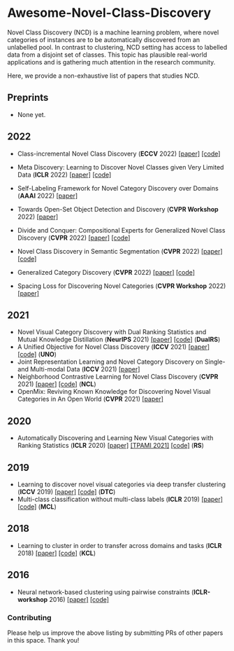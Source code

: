 # Awesome-Novel-Class-Discovery 

Novel Class Discovery (NCD) is a machine learning problem, where novel categories of instances are to be automatically discovered from an unlabelled pool. In contrast to clustering, NCD setting has access to labelled data from a disjoint set of classes. This topic has plausible real-world applications and is gathering much attention in the research community.  

Here, we provide a non-exhaustive list of papers that studies NCD. 


## Preprints
- None yet.


## 2022
- Class-incremental Novel Class Discovery (**ECCV** 2022) [[paper]](https://arxiv.org/abs/2207.08605) [[code]](https://github.com/OatmealLiu/class-iNCD)

- Meta Discovery: Learning to Discover Novel Classes given Very Limited Data (**ICLR** 2022) [[paper]](https://openreview.net/forum?id=MEpKGLsY8f) [[code]](https://github.com/Haoang97/MEDI)
- Self-Labeling Framework for Novel Category Discovery over Domains (**AAAI** 2022) [[paper]](https://aaai-2022.virtualchair.net/poster_aaai1466)
- Towards Open-Set Object Detection and Discovery (**CVPR Workshop** 2022) [[paper]](https://arxiv.org/abs/2204.05604)
- Divide and Conquer: Compositional Experts for Generalized Novel Class Discovery (**CVPR** 2022) [[paper]](https://openaccess.thecvf.com/content/CVPR2022/papers/Yang_Divide_and_Conquer_Compositional_Experts_for_Generalized_Novel_Class_Discovery_CVPR_2022_paper.pdf) [[code]](https://github.com/muliyangm/ComEx)
- Novel Class Discovery in Semantic Segmentation (**CVPR** 2022) [[paper]](https://arxiv.org/abs/2112.01900) [[code]](https://github.com/HeliosZhao/NCDSS)
- Generalized Category Discovery (**CVPR** 2022) [[paper]](https://arxiv.org/abs/2201.02609) [[code]](https://github.com/sgvaze/generalized-category-discovery)
- Spacing Loss for Discovering Novel Categories (**CVPR Workshop** 2022) [[paper]](https://arxiv.org/abs/2204.10595)


## 2021
- Novel Visual Category Discovery with Dual Ranking Statistics and Mutual Knowledge Distillation (**NeurIPS** 2021) [[paper]](https://openreview.net/forum?id=xWq1MVj7YrE) [[code]](https://github.com/DTennant/dual-rank-ncd) (**DualRS**)
- A Unified Objective for Novel Class Discovery (**ICCV** 2021) [[paper]](https://openaccess.thecvf.com/content/ICCV2021/papers/Fini_A_Unified_Objective_for_Novel_Class_Discovery_ICCV_2021_paper.pdf) [[code]](https://github.com/DonkeyShot21/UNO) (**UNO**)
- Joint Representation Learning and Novel Category Discovery on Single- and Multi-modal Data (**ICCV** 2021) [[paper]](https://openaccess.thecvf.com/content/ICCV2021/papers/Jia_Joint_Representation_Learning_and_Novel_Category_Discovery_on_Single-_and_ICCV_2021_paper.pdf)
- Neighborhood Contrastive Learning for Novel Class Discovery (**CVPR** 2021) [[paper]](https://arxiv.org/abs/2106.10731) [[code]](https://github.com/zhunzhong07/NCL) (**NCL**)
- OpenMix: Reviving Known Knowledge for Discovering Novel Visual Categories in An Open World (**CVPR** 2021) [[paper]](https://openaccess.thecvf.com/content/CVPR2021/papers/Zhong_OpenMix_Reviving_Known_Knowledge_for_Discovering_Novel_Visual_Categories_in_CVPR_2021_paper.pdf)


## 2020
- Automatically Discovering and Learning New Visual Categories with Ranking Statistics (**ICLR** 2020) [[paper]](https://openreview.net/forum?id=BJl2_nVFPB) [[TPAMI 2021]](https://arxiv.org/abs/2106.15252) [[code]](https://github.com/k-han/AutoNovel) (**RS**)



## 2019
- Learning to discover novel visual categories via deep transfer clustering (**ICCV** 2019) [[paper]](https://arxiv.org/abs/1908.09884) [[code]](https://github.com/k-han/DTC) (**DTC**)
- Multi-class classification without multi-class labels (**ICLR** 2019) [[paper]](https://openreview.net/forum?id=SJzR2iRcK7) [[code]](https://github.com/GT-RIPL/L2C) (**MCL**)


## 2018

- Learning to cluster in order to transfer across domains and tasks (**ICLR** 2018) [[paper]](https://openreview.net/pdf?id=ByRWCqvT-) [[code]](https://github.com/GT-RIPL/L2C) (**KCL**)


## 2016

- Neural network-based clustering using pairwise constraints (**ICLR-workshop** 2016) [[paper]](https://arxiv.org/abs/1511.06321) [[code]](https://github.com/GT-RIPL/L2C)

<!-- <hr/> -->

### Contributing
Please help us improve the above listing by submitting PRs of other papers in this space. Thank you!
